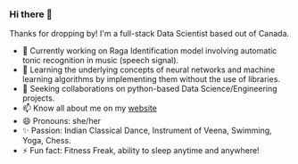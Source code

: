 ### Hi there 👋

<!--
**pallavibharadwaj/pallavibharadwaj** is a ✨ _special_ ✨ repository because its `README.md` (this file) appears on your GitHub profile.
-->
Thanks for dropping by! I'm a full-stack Data Scientist based out of Canada.

- 🔭 Currently working on Raga Identification model involving automatic tonic recognition in music (speech signal).
- 🌱 Learning the underlying concepts of neural networks and machine learning algorithms by implementing them without the use of libraries.
- 👯 Seeking collaborations on python-based Data Science/Engineering projects.
- 📫 Know all about me on my [website](https://www.pallavibharadwaj.com)
- 😄 Pronouns: she/her
- ✨ Passion: Indian Classical Dance, Instrument of Veena, Swimming, Yoga, Chess.
- ⚡ Fun fact: Fitness Freak, ability to sleep anytime and anywhere!

